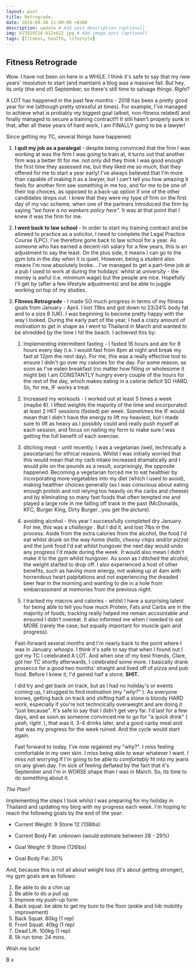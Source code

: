 ```yaml
---
layout: post
title: Retrograde.
date: 2018-09-28 21:00:00 +0300
description: update # Add post description (optional)
img: 615919228-612x612.jpg # Add image post (optional)
tags: [fitness, health, lifestyle]
---
```


## Fitness Retrograde

Wow. I have not been on here in a WHILE. I think it's safe to say that my new years' resolution to start (and maintain) a blog was a massive fail. But hey, its only (the end of) September, so there's still time to salvage things. <i> Right? </i> 

A LOT has happened in the past few months - 2018 has been a pretty good year for me (although pretty stressful at times). For example, I've managed to achieve what is probably my biggest goal (albeit, non-fitness related) and finally managed to secure a training contract!!! It still hasn't properly sunk in that, after all these years of hard work, I am FINALLY going to be a lawyer!

Since getting my TC, several things have happened:

1. <b> I quit my job as a paralegal </b> - despite being convinced that the firm I was working at was the firm I was going to train at, it turns out that another firm was a better fit for me..not only did they think I was good enough the first time they assessed me, but they liked me <i> so </i> much, that they offered for me to start a year early! I've always believed that I'm more than capable of making it as a lawyer, but I can't tell you how amazing it feels for another firm see something in me too, and for me to be one of their top choices, as opposed to a back-up option if one of the other candidates drops out. I knew that they were my type of firm on the first day of my vac scheme, when one of the partners introduced the firm by saying <i> "we have a no wankers policy here". </i>  It was at that point that I knew it was the firm for me.

2. <b> I went back to law school </b> - In order to start my training contract and be allowed to practice as a solicitor, I need to complete the Legal Practice Course (LPC). I've therefore gone back to law school for a year. As someone who has earned a decent-ish salary for a few years, this is an adjustment to say the least. On the plus side, it means I can go to the gym lots in the day when it is quiet. However, being a student also means I'm now absolutely broke....I've managed to get a part-time job at a pub I used to work at during the holidays' whilst at university - the money is awful (i.e. minimum wage) but the people are nice. Hopefully I'll get by (after a few lifestyle adjustments) and be able to juggle working on top of my studies. 

3. <b> Fitness Retrograde </b> - I made SO much progress in terms of my fitness goals from January - April. I lost 11lbs and got down to 23/24% body fat and to a size 8 (UK). I was beginning to become pretty happy with the way I looked. During the early part of the year, I had a crazy amount of motivation to get in shape as I went to Thailand in March and wanted to be shredded by the time I hit the beach. I achieved this by:

    1. Implementing intermittent fasting - I fasted 16 hours and ate for 8 hours every day (i.e. I would fast from 8pm at night and break my fast at 12pm the next day). For me, this was a really effective tool to ensure I didn't go over my calories for the day. For some reason, as soon as I've eaten breakfast (no matter how filling or wholesome it might be) I am CONSTANTLY hungry every couple of the hours for the rest of the day, which makes eating in a calorie deficit SO HARD. So, for me, IF works a treat. 

    2. Increased my workouts - I worked out at least 5 times a week (maybe 6). I lifted weights the majority of the time and incorporated at least 2 HIIT sessions (fasted) per week. Sometimes the IF would mean that I didn't have the energy to lift my heaviest, but I made sure to lift as heavy as I possibly could and really push myself at each session, and focus on nailing my form to make sure I was getting the full benefit of each exercise. 

    3. ditching meat - until recently, I was a vegetarian (well, technically a pescetarian) for ethical reasons. Whilst I was initially worried that this would mean that my carb intake increased dramatically and I would pile on the pounds as a result, surprisingly, the opposite happened. Becoming a vegetarian forced me to eat healthier by incorporating more vegetables into my diet (which I used to avoid), making healthier choices generally (as I was conscious about eating enough protein and not relying too heavily on the carbs and cheese) and by eliminating so many fast foods that often tempted me and played a large role in me falling off track in the past (McDonalds, KFC, Burger King, Dirty Burger...you get the picture). 

    4. avoiding alcohol - this year I successfully completed dry January. For me, this was a <i> challenge </i>. But I did it, and lost 7lbs in the process. Aside from the extra calories from the alcohol, the food I'd eat whilst drunk on the way home (<i>hello, cheesy chips and/or pizza</i>) and the junk food I'd eat whilst hungover the next day would undo any progress I'd made during the week. It would also mean I didn't make it to the gym whilst hungover. As soon as I ditched the alcohol, the weight started to drop off. I also experienced a host of other benefits, such as having more energy, not waking up at 4am with horrendous heart palpitations and not experiencing the dreaded beer fear in the morning and wanting to die in a hole from embarrassment at memories from the previous night. 

    5. I tracked my macros and calories - whilst I have a surprising talent for being able to tell you how much Protein, Fats and Carbs are in the majority of foods, tracking really helped me remain accountable and ensured I didn't overeat. It also informed me when I needed to eat MORE (rarely the case, but equally important for muscle gain and progress).

    Fast-forward several months and I'm nearly back to the point where I was in January. <i> whoops. </i> I think it's safe to say that when I found out I got my TC I celebrated A LOT. And when one of my best friends, Clare, got her TC shortly afterwards, I celebrated some more. I basically drank prosecco for a good two months' straight and lived off of pizza and pub food. Before I knew it, I'd gained half a stone. <b> SHIT. </b>

    I did try and get back on track, but as I had no holiday's or events coming up, I strugged to find motivation (my "<i>why?"</i> ). As everyone knows, getting back on track and shifting half a stone is bloody HARD work, especially if you're not techncically overweight and are doing it "just because". It's safe to say that I didn't get very far. I'd last for a few days, and as soon as someone convinced me to go for "a quick drink" (<i> yeah, right. </i>), that was it. 3-4 drinks later, and a good carby meal and that was my progress for the week ruined. And the cycle would start again.

    Fast forward to today. I've now regained my "why?". I miss feeling comfortable in my own skin. I miss being able to wear whatever I want. I miss not worrying if I'm going to be able to <i> comfortably </i> fit into my jeans on any given day. I'm sick of feeling deflated by the fact that it's September and I'm in WORSE shape than I was in March. So, its time to do something about it. 

<i> The Plan? </i>

Implementing the steps I took whilst I was preparing for my holiday in Thailand and updating my blog with my progress each week. I'm hoping to reach the following goals by the end of the year:

- Current Weight: 9 Stone 12 (138lbs)

- Current Body Fat: unknown (would estimate between 28 - 29%)

- Goal Weight: 9 Stone (126lbs)

- Goal Body Fat: 20%

And, because this is not all about weight loss (it's about getting stronger), my gym goals are as follows:

1. Be able to do a chin up 
2. Be able to do a pull up
3. Improve my push-up form
4. Back squat: be able to get my bum to the floor (ankle and hib mobility improvement)
5. Back Squat: 80kg (1 rep)
6. Front Squat: 40kg (1 rep)
7. Dead Lift: 100kg (1 rep)
9. 5k run time: 24 mins.


Wish me luck!

B x
